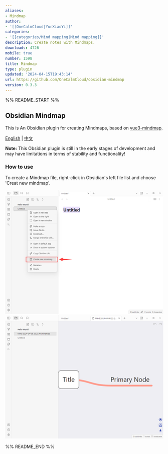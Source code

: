 ```yaml
---
aliases:
- Mindmap
author:
- '[[OneCalmCloud|YunXiaoYi]]'
categories:
- '[[categories/Mind mapping|Mind mapping]]'
description: Create notes with Mindmaps.
downloads: 4726
mobile: true
number: 1598
title: Mindmap
type: plugin
updated: '2024-04-15T19:43:14'
url: https://github.com/OneCalmCloud/obsidian-mindmap
version: 0.3.3
---
```


%% README_START %%

## Obsidian Mindmap

This is An Obsidian plugin for creating Mindmaps, based on [vue3-mindmap](https://github.com/hellowuxin/vue3-mindmap).

[English](README.md) | [中文](README.zh.md)

**Note:** This Obsidian plugin is still in the early stages of development and may have limitations in terms of stability and functionality!

### How to use

To create a Mindmap file, right-click in Obsidian's left file list and choose 'Creat new mindmap'.

![alt text](https://raw.githubusercontent.com/OneCalmCloud/obsidian-mindmap/HEAD/assets/en-img-1.png)
![alt text](https://raw.githubusercontent.com/OneCalmCloud/obsidian-mindmap/HEAD/assets/en-img-2.png)

%% README_END %%